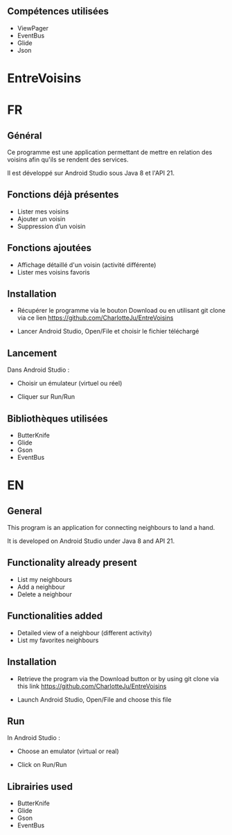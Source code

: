 ## Compétences utilisées 

- ViewPager
- EventBus
- Glide
- Json


# EntreVoisins

# FR

## Général

Ce programme est une application permettant de mettre en relation des voisins afin qu'ils se rendent des services. 

Il est développé sur Android Studio sous Java 8 et l'API 21. 

## Fonctions déjà présentes 

- Lister mes voisins 
- Ajouter un voisin 
- Suppression d’un voisin

## Fonctions ajoutées 

- Affichage détaillé d'un voisin (activité différente)
- Lister mes voisins favoris

## Installation 

- Récupérer le programme via le bouton Download ou en utilisant git clone via ce lien 
https://github.com/CharlotteJu/EntreVoisins

- Lancer Android Studio, Open/File et choisir le fichier téléchargé 

## Lancement 

Dans Android Studio : 

- Choisir un émulateur (virtuel ou réel)

- Cliquer sur Run/Run

## Bibliothèques utilisées 

- ButterKnife
- Glide
- Gson
- EventBus

##

# EN

## General 

This program is an application for connecting neighbours to land a hand. 

It is developed on Android Studio under Java 8 and API 21. 

## Functionality already present 

- List my neighbours
- Add a neighbour
- Delete a neighbour

## Functionalities added 

- Detailed view of a neighbour (different activity) 
- List my favorites neighbours

## Installation 

- Retrieve the program via the Download button or by using git clone via this link 
https://github.com/CharlotteJu/EntreVoisins

- Launch Android Studio, Open/File and choose this file

## Run 

In Android Studio : 

- Choose an emulator (virtual or real)

- Click on Run/Run

## Librairies used 

- ButterKnife
- Glide
- Gson
- EventBus





